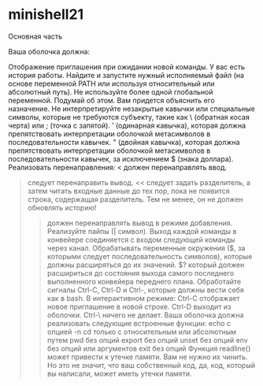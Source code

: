 # minishell21
Основная часть

Ваша оболочка должна:

Отображение приглашения при ожидании новой команды.
У вас есть история работы.
Найдите и запустите нужный исполняемый файл (на основе переменной PATH или используя относительный или абсолютный путь).
Не используйте более одной глобальной переменной. Подумай об этом. Вам придется объяснить его назначение.
Не интерпретируйте незакрытые кавычки или специальные символы, которые не требуются субъекту, такие как \ (обратная косая черта) или ; (точка с запятой).
’ (одинарная кавычка), которая должна препятствовать интерпретации оболочкой метасимволов в последовательности кавычек.
" (двойная кавычка), которая должна препятствовать интерпретации оболочкой метасимволов в последовательности кавычек, за исключением $ (знака доллара).
Реализовать перенаправления:
< должен перенаправлять ввод.
> следует перенаправить вывод.
<< следует задать разделитель, а затем читать входные данные до тех пор, пока не появится строка, содержащая разделитель. Тем не менее, он не должен обновлять историю!
>> должен перенаправлять вывод в режиме добавления.
Реализуйте пайпы (| символ). Выход каждой команды в конвейере соединяется с входом следующей команды через канал.
Обрабатывать переменные окружения ($, за которыми следует последовательность символов), которые должны расширяться до их значений.
$? который должен расшириться до состояния выхода самого последнего выполненного конвейера переднего плана.
Обработайте сигналы Ctrl-C, Ctrl-D и Ctrl-\, которые должны вести себя как в bash.
В интерактивном режиме:
Ctrl-C отображает новое приглашение в новой строке.
Ctrl-D выходит из оболочки.
Ctrl-\ ничего не делает.
Ваша оболочка должна реализовать следующие встроенные функции:
echo с опцией -n
cd только с относительным или абсолютным путем
pwd без опций
export без опций
unset без опций
env без опций или аргументов
exit без опций
Функция readline() может привести к утечке памяти. Вам не нужно их чинить. Но это не значит, что ваш собственный код, да, код, который вы написали, может иметь утечки памяти.
